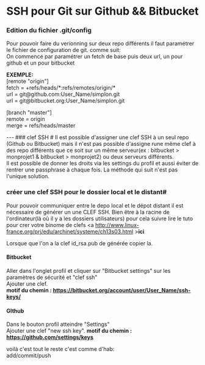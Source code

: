 
SSH pour Git sur Github && Bitbucket
==

### Edition du fichier .git/config #
Pour pouvoir faire du verionning sur deux repo différents il faut paramétrer le fichier de configuration de git. comme suit: <br />
On commence par paramétrer un fetch de base
puis deux url, un pour github et un pour bitbucket <br/>
<p>
<strong> EXEMPLE:</strong><br/>
[remote "origin"]<br/>
	fetch = +refs/heads/*:refs/remotes/origin/*<br/>
	url = git@github.com:User_Name/simplon.git<br/>
	url = git@bitbucket.org:User_Name/simplon.git<br/>
</p>
<p>[branch "master"]<br/>
	remote = origin<br/>
	merge = refs/heads/master<br/>
</p>
---
### clef SSH #
Il est possible d'assigner une clef SSH à un seul repo (Github ou Bitbucket) mais il n'est pas possible d'assigne rune même clef à des repo différents que ce soit sur un même serveur(ex : bitbucket > monprojet1 & bitbucket > monprojet2) ou deux serveurs différents. <br />
Il est possible de donner les droits via les settings du profil et aussi éviter de rentrer une passphrase à chaque fois.
La méthode qui suit n'est pas l'unique solution.

### créer une clef SSH pour le dossier local et le distant#
Pour pouvoir communiquer entre le depo local et le dépot distant il est nécessaire de générer un une CLEF SSH. Bien être à la racine de l'ordinateur(là où il y a les dossiers utilisateurs)
pour cela suivre lire le tuto pour crer votre binome de clefs
<a http://www.linux-france.org/prj/edu/archinet/systeme/ch13s03.html ><strong>ici</strong></a><br />

Lorsque que l'on a la clef id_rsa.pub de générée copier la. <br />
#### Bitbucket #
Aller dans l'onglet profil et cliquer sur "Bitbucket  settings" sur les paramètres de sécurité et "clef ssh" <br />
Ajouter une clef. <br />
<strong>motif du chemin :  https://bitbucket.org/account/user/User_Name/ssh-keys/  </strong> <br />

#### GIthub #
Dans le bouton profil atteindre "Settings" <br />
Ajouter une clef "new ssh key".
<strong>motif du chemin :
https://github.com/settings/keys</strong>

voilà c'est tout le reste c'est comme d'hab: <br />
add/commit/push
